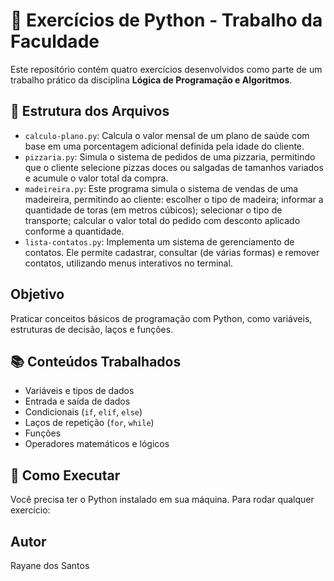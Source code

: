 # 🐍 Exercícios de Python - Trabalho da Faculdade

Este repositório contém quatro exercícios desenvolvidos como parte de um trabalho prático da disciplina **Lógica de Programação e Algoritmos**.

## 📁 Estrutura dos Arquivos

- `calculo-plano.py`: Calcula o valor mensal de um plano de saúde com base em uma porcentagem adicional definida pela idade do cliente.
- `pizzaria.py`: Simula o sistema de pedidos de uma pizzaria, permitindo que o cliente selecione pizzas doces ou salgadas de tamanhos variados e acumule o valor total da compra.
- `madeireira.py`: Este programa simula o sistema de vendas de uma madeireira, permitindo ao cliente: escolher o tipo de madeira; informar a quantidade de toras (em metros cúbicos); selecionar o tipo de transporte; calcular o valor total do pedido com desconto aplicado conforme a quantidade.
- `lista-contatos.py`: Implementa um sistema de gerenciamento de contatos. Ele permite cadastrar, consultar (de várias formas) e remover contatos, utilizando menus interativos no terminal.

## Objetivo

Praticar conceitos básicos de programação com Python, como variáveis, estruturas de decisão, laços e funções.

## 📚 Conteúdos Trabalhados

- Variáveis e tipos de dados
- Entrada e saída de dados
- Condicionais (`if`, `elif`, `else`)
- Laços de repetição (`for`, `while`)
- Funções
- Operadores matemáticos e lógicos

## 🚀 Como Executar

Você precisa ter o Python instalado em sua máquina. Para rodar qualquer exercício:


## Autor

Rayane dos Santos
